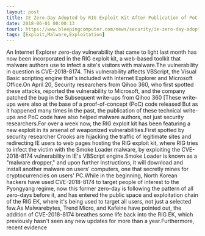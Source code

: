 ```yaml
---
layout: post
title: IE Zero-Day Adopted by RIG Exploit Kit After Publication of PoC Code
date: 2018-06-01 00:00:13
tourl: https://www.bleepingcomputer.com/news/security/ie-zero-day-adopted-by-rig-exploit-kit-after-publication-of-poc-code/
tags: [Exploit,Malware,Exploitation]
---
```

An Internet Explorer zero-day vulnerability that came to light last month has now been incorporated in the RIG exploit kit, a web-based toolkit that malware authors use to infect a site's visitors with malware.The vulnerability in question is CVE-2018-8174. This vulnerability affects VBScript, the Visual Basic scripting engine that's included with Internet Explorer and Microsoft Office.On April 20, Security researchers from Qihoo 360, who first spotted these attacks, reported the vulnerability to Microsoft, and the company patched the bug in the Subsequent write-ups from Qihoo 360 [These write-ups were also at the base of a proof-of-concept (PoC) code released But as it happened many times in the past, the publication of these technical write-ups and PoC code have also helped malware authors, not just security researchers.For over a week now, the RIG exploit kit has been featuring a new exploit in its arsenal of weaponized vulnerabilities.First spotted by security researcher Crooks are hijacking the traffic of legitimate sites and redirecting IE users to web pages hosting the RIG exploit kit, where RIG tries to infect the victim with the Smoke Loader malware, by exploiting the CVE-2018-8174 vulnerability in IE's VBScript engine.Smoke Loader is known as a "malware dropper," and upon further instructions, it will download and install another malware on users' computers, one that secretly mines for cryptocurrencies on users' PC.While in the beginning, North Korean hackers have used CVE-2018-8174 to target people of interest to the Pyongyang regime, now this former zero-day is following the pattern of all zero-days before it, and has entered the public space and exploitation chain of the RIG EK, where it's being used to target all users, not just a selected few.As Malwarebytes, Trend Micro, and Kafeine have pointed out, the addition of CVE-2018-8174 breathes some life back into the RIG EK, which previously hasn't seen any new updates for more than a year.Furthermore, recent evidence 